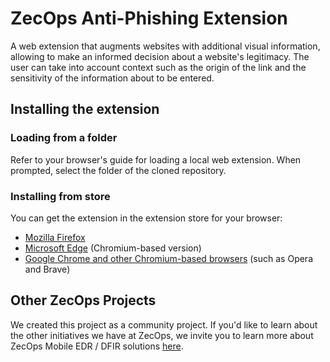 # ZecOps Anti-Phishing Extension

A web extension that augments websites with additional visual information, allowing to make an informed decision about a website's legitimacy. The user can take into account context such as the origin of the link and the sensitivity of the information about to be entered.

## Installing the extension

### Loading from a folder

Refer to your browser's guide for loading a local web extension. When prompted, select the folder of the cloned repository.

### Installing from store

You can get the extension in the extension store for your browser:
* [Mozilla Firefox](https://addons.mozilla.org/en-US/firefox/addon/zecops-anti-phishing-extension/)
* [Microsoft Edge](https://microsoftedge.microsoft.com/addons/detail/zecops-antiphishing-exte/fnopnihafmgbhlpamlohhcjeclnmhdgi) (Chromium-based version)
* [Google Chrome and other Chromium-based browsers](https://chrome.google.com/webstore/detail/zecops-anti-phishing-exte/dhjplchhbdhcpfnoikedapfmhgenfpef) (such as Opera and Brave)

## Other ZecOps Projects

We created this project as a community project. If you'd like to learn about the other initiatives we have at ZecOps, we invite you to learn more about ZecOps Mobile EDR / DFIR solutions [here](https://www.zecops.com/solutions/mobile-devices-dfir).
